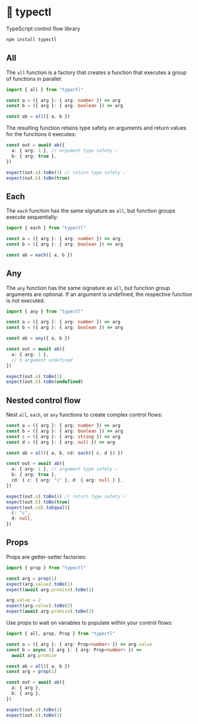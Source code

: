 # 🚰 typectl

TypeScript control flow library

```bash
npm install typectl
```

## All

The `all` function is a factory that creates a function that executes a group of functions in parallel:

```typescript
import { all } from "typectl"

const a = ({ arg }: { arg: number }) => arg
const b = ({ arg }: { arg: boolean }) => arg

const ab = all({ a, b })
```

The resulting function retains type safety on arguments and return values for the functions it executes:

```typescript
const out = await ab({
  a: { arg: 1 }, // argument type safety ✅
  b: { arg: true },
})

expect(out.a).toBe(1) // return type safety ✅
expect(out.b).toBe(true)
```

## Each

The `each` function has the same signature as `all`, but function groups execute sequentially:

```typescript
import { each } from "typectl"

const a = ({ arg }: { arg: number }) => arg
const b = ({ arg }: { arg: boolean }) => arg

const ab = each({ a, b })
```

## Any

The `any` function has the same signature as `all`, but function group arguments are optional. If an argument is undefined, the respective function is not executed.

```typescript
import { any } from "typectl"

const a = ({ arg }: { arg: number }) => arg
const b = ({ arg }: { arg: boolean }) => arg

const ab = any({ a, b })

const out = await ab({
  a: { arg: 1 },
  // b argument undefined
})

expect(out.a).toBe(1)
expect(out.b).toBe(undefined)
```

## Nested control flow

Nest `all`, `each`, or `any` functions to create complex control flows:

```typescript
const a = ({ arg }: { arg: number }) => arg
const b = ({ arg }: { arg: boolean }) => arg
const c = ({ arg }: { arg: string }) => arg
const d = ({ arg }: { arg: null }) => arg

const ab = all({ a, b, cd: each({ c, d }) })

const out = await ab({
  a: { arg: 1 }, // argument type safety ✅
  b: { arg: true },
  cd: { c: { arg: "c" }, d: { arg: null } },
})

expect(out.a).toBe(1) // return type safety ✅
expect(out.b).toBe(true)
expect(out.cd).toEqual({
  c: "c",
  d: null,
})
```

## Props

Props are getter-setter factories:

```typescript
import { prop } from "typectl"

const arg = prop(1)
expect(arg.value).toBe(1)
expect(await arg.promise).toBe(1)

arg.value = 2
expect(arg.value).toBe(2)
expect(await arg.promise).toBe(2)
```

Use props to wait on variables to populate within your control flows:

```typescript
import { all, prop, Prop } from "typectl"

const a = ({ arg }: { arg: Prop<number> }) => arg.value
const b = async ({ arg }: { arg: Prop<number> }) =>
  await arg.promise

const ab = all({ a, b })
const arg = prop(1)

const out = await ab({
  a: { arg },
  b: { arg },
})

expect(out.a).toBe(1)
expect(out.b).toBe(1)
```